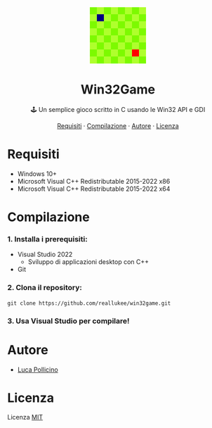 <div align="center">

<img src="./assets/win32game.png" width="128" height="128" />

# Win32Game

🕹️ Un semplice gioco scritto in C usando le Win32 API e GDI

[Requisiti](#requisiti)
·
[Compilazione](#compilazione)
·
[Autore](#autore)
·
[Licenza](#licenza)

</div>



# Requisiti

* Windows 10+
* Microsoft Visual C++ Redistributable 2015-2022 x86
* Microsoft Visual C++ Redistributable 2015-2022 x64



# Compilazione

### 1. Installa i prerequisiti:

* Visual Studio 2022
  * Sviluppo di applicazioni desktop con C++
* Git

### 2. Clona il repository:

```
git clone https://github.com/reallukee/win32game.git
```

### 3. Usa Visual Studio per compilare!



# Autore

* [Luca Pollicino](https://github.com/reallukee)



# Licenza

Licenza [MIT](./LICENSE)
